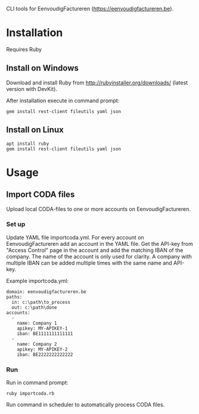 CLI tools for EenvoudigFactureren (https://eenvoudigfactureren.be).

# Installation

Requires Ruby

## Install on Windows

Download and install Ruby from http://rubyinstaller.org/downloads/ (latest version with DevKit).

After installation execute in command prompt:
```
gem install rest-client fileutils yaml json
```

## Install on Linux

```
apt install ruby
gem install rest-client fileutils yaml json
```

# Usage

## Import CODA files

Upload local CODA-files to one or more accounts on EenvoudigFactureren.

### Set up

Update YAML file importcoda.yml.
For every account on EenvoudigFactureren add an account in the YAML file.
Get the API-key from "Access Control" page in the account and add the matching IBAN of the company.
The name of the account is only used for clarity.
A company with multiple IBAN can be added multiple times with the same name and API-key.

Example importcoda.yml:

```
domain: eenvoudigfactureren.be
paths:
  in: c:\path\to_process
  out: c:\path\done
accounts:
  - 
    name: Company 1
    apikey: MY-APIKEY-1
    iban: BE1111111111111
  -
    name: Company 2
    apikey: MY-APIKEY-2
    iban: BE2222222222222
```

### Run

Run in command prompt:
```
ruby importcoda.rb
```

Run command in scheduler to automatically process CODA files.
